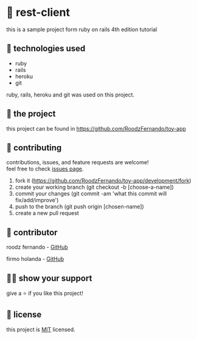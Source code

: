 # 📃 rest-client

this is a sample project form ruby on rails 4th edition tutorial



## 📡 technologies used

- ruby
- rails
- heroku
- git

ruby, rails, heroku and git was used on this project.



## 🚀 the project

this project can be found in https://github.com/RoodzFernando/toy-app



## 🤝 contributing

contributions, issues, and feature requests are welcome!<br/>feel free to check [issues page](https://github.com/RoodzFernando/toy-app/development/issues).

1. fork it (https://github.com/RoodzFernando/toy-app/development/fork)
2. create your working branch (git checkout -b [choose-a-name])
3. commit your changes (git commit -am 'what this commit will fix/add/improve')
4. push to the branch (git push origin [chosen-name])
5. create a new pull request



## 🤖 contributor

roodz fernando - [GitHub](https://github.com/RoodzFernando)


firmo holanda - [GitHub](https://github.com/firmoholanda)




## 🙋‍♂ show your support

give a ⭐️ if you like this project!



## 📝 license

this project is [MIT](https://github.com/RoodzFernando/toy-app/development/license.txt) licensed.
